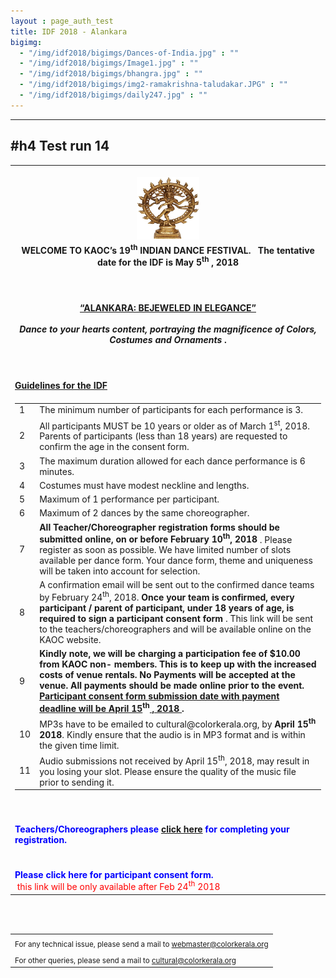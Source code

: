 ```yaml
---
layout : page_auth_test
title: IDF 2018 - Alankara
bigimg:
  - "/img/idf2018/bigimgs/Dances-of-India.jpg" : ""
  - "/img/idf2018/bigimgs/Image1.jpg" : ""
  - "/img/idf2018/bigimgs/bhangra.jpg" : ""
  - "/img/idf2018/bigimgs/img2-ramakrishna-taludakar.JPG" : ""
  - "/img/idf2018/bigimgs/daily247.jpg" : ""
---
```

---
#h4 Test run 14
---
<table align="center" style="border:0"> <tr style="border:0"><td align="center" style="border:0"><br/>
  <center><img src="/img/idf2018/nataraja.jpg" width="100" height="100" align="center"></center></td></tr>

 <tr style="border:0;background:transparent">
   <td style="border:0"> 
     <strong> <center>WELCOME TO KAOC’s 19<sup>th</sup> INDIAN DANCE FESTIVAL. &nbsp; The tentative date for the IDF is May 5<sup>th</sup> , 2018 </center></strong><br/><br/><br/>
  </td></tr>
  <tr style="border:0;background:transparent">
   <td style="border:0"> 
     <strong> <center><u> “ALANKARA: BEJEWELED IN ELEGANCE” </u> </center> <br/> 
         <center><i> Dance to your 
           hearts content, portraying the magnificence of Colors, Costumes and Ornaments </i>.</center> </strong>
  </td></tr>
  <tr style="border:0;background:transparent">
   <td style="border:0"> <br/><br/><br/>
   <strong> <u> Guidelines for the IDF </u> </strong> 
    </td></tr> 
  <tr style="border:0" ><td style="border:0" >
  <table align="left"><tr>
  <td>1</td><td>The minimum number of participants for each performance is 3.</td>
  </tr>
  <tr>
  <td>2</td><td>All participants MUST be 10 years or older as of March 1<sup>st</sup>, 2018. Parents of participants (less than 18 years) are requested to confirm the age in the consent form.</td>
  </tr>
  <tr> <td>3</td><td>The maximum duration allowed for each dance performance is 6 minutes. </td> </tr>
    <tr><td>4</td><td>Costumes must have modest neckline and lengths.</td></tr>
    <tr><td>5</td><td>Maximum of 1 performance per participant.</td></tr>
    <tr><td>6</td><td>Maximum of 2 dances by the same choreographer.</td></tr>
    <tr><td>7</td><td> <strong> All Teacher/Choreographer registration forms should be submitted online, on or
      before February 10<sup>th</sup>, 2018 </strong>. Please register as soon as possible. We have limited number
of slots available per dance form. Your dance form, theme and uniqueness will be
      taken into account for selection.</td></tr>
    <tr><td>8</td><td>A confirmation email will be sent out to the confirmed dance teams by February 24<sup>th</sup>,
2018. <strong> Once your team is confirmed, every participant / parent of participant, under
      18 years of age, is required to sign a participant consent form </strong>. This link will be sent to the
      teachers/choreographers and will be available online on the KAOC website.</td></tr>
    <tr><td>9</td><td> <strong> Kindly note, we will be charging a participation fee of $10.00 from KAOC non-
members. This is to keep up with the increased costs of venue rentals. No Payments
will be accepted at the venue. All payments should be made online prior to the
event. <u> Participant consent form submission date with payment deadline will be April
      15</u><sup>th</sup><u> , 2018 </u>.</strong></td></tr>
    <tr><td>10</td><td>MP3s have to be emailed to cultural@colorkerala.org, by <strong>April 15<sup>th</sup> 2018</strong>. Kindly
      ensure that the audio is in MP3 format and is within the given time limit.</td></tr>
    <tr><td>11</td><td>Audio submissions not received by April 15<sup>th</sup>, 2018, may result in you losing your
      slot. Please ensure the quality of the music file prior to sending it.</td></tr>
  </table>
  </td></tr>
   
  <tr style="border:0;background:transparent" ><td style="border:0;background:transparent" > <br/><br/>
  <font color="blue"> <strong>Teachers/Choreographers please <a href="https://docs.google.com/forms/d/e/1FAIpQLSe4tJyKwg4qu2oiXCEughL_QVBwNzV11Nc4F-Db7LyiqF9Kkw/viewform?usp=sf_link">click here</a> for completing your registration. </strong></font>
    </td></tr>
    <tr style="border:0;background:transparent" ><td style="border:0;background:transparent" > <br/><br/>
  <font color="blue"> <strong>Please click here for participant consent form. </strong></font> <br/>
  <font color="red" size=".5"> &nbsp;this link will be only available after Feb 24<sup>th</sup> 2018 </font>
    </td></tr>
</table>
<br/><br/>
<table>
  <tr style="border:0;background:transparent">
   <td style="border:0"> <sub> For any technical issue, please send a mail to <u> webmaster@colorkerala.org </u></sub></td></tr>
  <tr style="border:0;background:transparent">
    <td style="border:0">  <sub>For other queries, please send a mail to <u> cultural@colorkerala.org </u></sub></td></tr>
  </table>

